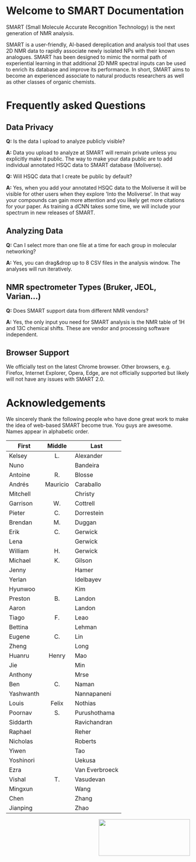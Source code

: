 # Welcome to SMART Documentation

SMART (Small Molecule Accurate Recognition Technology) is the next generation of NMR analysis. 

SMART is a user-friendly, AI-based dereplication and analysis tool that uses 2D NMR data to rapidly associate newly isolated NPs with their known analogues. SMART has been designed to mimic the normal path of experiential learning in that additional 2D NMR spectral inputs can be used to enrich its database and improve its performance. In short, SMART aims to become an experienced associate to natural products researchers as well as other classes of organic chemists.

# Frequently asked Questions

## Data Privacy

**Q:** Is the data I upload to analyze publicly visible?

**A:** Data you upload to analyze at SMART will remain private unless you explicitly make it public. The way to make your data public are to add individual annotated HSQC data to SMART database (Moliverse).

**Q:** Will HSQC data that I create be public by default?

**A:** Yes, when you add your annotated HSQC data to the Moliverse it will be visible for other users when they explore 'Into the Moliverse'. In that way your compounds can gain more attention and you likely get more citations for your paper. As training a dCNN takes some time, we will include your spectrum in new releases of SMART.

## Analyzing Data

**Q:** Can I select more than one file at a time for each group in molecular networking?

**A:** Yes, you can drag&drop up to 8 CSV files in the analysis window. The analyses will run iteratively.

## NMR spectrometer Types (Bruker, JEOL, Varian...)

**Q:** Does SMART support data from different NMR vendors?

**A:** Yes, the only input you need for SMART analysis is the NMR table of 1H and 13C chemical shifts. These are vendor and processing software independent.

## Browser Support

We officially test on the latest Chrome browser. Other browsers, e.g. Firefox, Internet Explorer, Opera, Edge, are not officially supported but likely will not have any issues with SMART 2.0.

# Acknowledgements

We sincerely thank the following people who have done great work to make the idea of web-based SMART become true. You guys are awesome. 
Names appear in alphabetic order.

| First     |  Middle  | Last          |
|-----------|:--------:|---------------|
| Kelsey    |    L.    | Alexander     |
| Nuno      |          | Bandeira      |
| Antoine   |    R.    | Blosse        |
| Andrés    | Mauricio | Caraballo     |
| Mitchell  |          | Christy       |
| Garrison  |    W.    | Cottrell      |
| Pieter    |    C.    | Dorrestein    |
| Brendan   |    M.    | Duggan        |
| Erik      |    C.    | Gerwick       |
| Lena      |          | Gerwick       |
| William   |    H.    | Gerwick       |
| Michael   |    K.    | Gilson        |
| Jenny     |          | Hamer         |
| Yerlan    |          | Idelbayev     |
| Hyunwoo   |          | Kim           |
| Preston   |    B.    | Landon        |
| Aaron     |          | Landon        |
| Tiago     |    F.    | Leao          |
| Bettina   |          | Lehman        |
| Eugene    |    C.    | Lin           |
| Zheng     |          | Long          |
| Huanru    |   Henry  | Mao           |
| Jie       |          | Min           |
| Anthony   |          | Mrse          |
| Ben       |    C.    | Naman         |
| Yashwanth |          | Nannapaneni   |
| Louis     |   Felix  | Nothias       |
| Poornav   |    S.    | Purushothama  |
| Siddarth  |          | Ravichandran  |
| Raphael   |          | Reher         |
| Nicholas  |          | Roberts       |
| Yiwen     |          | Tao           |
| Yoshinori |          | Uekusa        |
| Ezra      |          | Van Everbroeck|
| Vishal    |    T.    | Vasudevan     |
| Mingxun   |          | Wang          |
| Chen      |          | Zhang         |
| Jianping  |          | Zhao          |

<img src="https://user-images.githubusercontent.com/20175888/70386594-ecd8dc00-194e-11ea-8378-ba1929e90ae4.png" align="right" width="250" height="100" >

